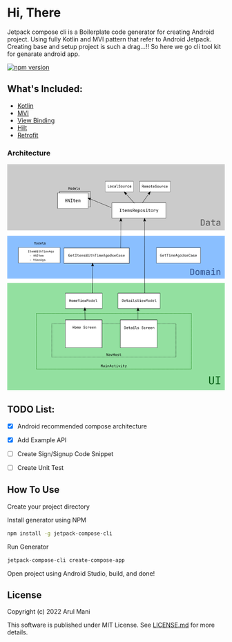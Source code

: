 # Hi, There 

Jetpack compose cli is a Boilerplate code generator for creating Android project. Using fully Kotlin and MVI pattern that refer to Android Jetpack. Creating base and setup project is such a drag...!! So here we go cli tool kit for genarate android app.


[![npm version](https://badge.fury.io/js/jetpack-compose-cli.svg)](https://badge.fury.io/js/jetpack-compose-cli)

## What's Included:

- [Kotlin](https://kotlinlang.org/)
- [MVI](https://en.wikipedia.org/wiki/Model%E2%80%93view%E2%80%93viewmodel)
- [View Binding](https://developer.android.com/topic/libraries/view-binding)
- [Hilt](https://github.com/google/dagger)
- [Retrofit](https://github.com/square/retrofit)

### Architecture

![Architecture](media/architecture.png "Architecture")

## TODO List:

- [x] Android recommended compose architecture
- [x] Add Example API
- [ ] Create Sign/Signup Code Snippet
- [ ] Create Unit Test


## How To Use

Create your project directory

Install generator using NPM

```bash
npm install -g jetpack-compose-cli
```

Run Generator

```bash
jetpack-compose-cli create-compose-app
```

Open project using Android Studio, build, and done!


## License

Copyright (c) 2022 Arul Mani

This software is published under MIT License. See [LICENSE.md](LICENSE.md) for more details.
